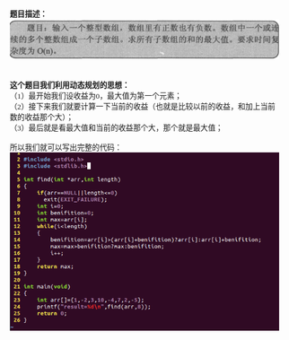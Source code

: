 <html>
<head>
  <title>Evernote Export</title>
  <basefont face="微软雅黑" size="2" />
  <meta http-equiv="Content-Type" content="text/html;charset=utf-8" />
  <meta name="exporter-version" content="Evernote Windows/302292 (zh-CN); Windows/10.0.10586 (Win64);"/>
  <style>
    body, td {
      font-family: 微软雅黑;
      font-size: 10pt;
    }
  </style>
</head>
<body>
<a name="2201"/>

<div>
<span><div><b>题目描述：</b></div><div><img src="readme_files/Image.png" type="image/png" style="height: auto;"/></div><div><br/></div><div><br/></div><div><b>这个题目我们利用动态规划的思想：</b></div><div>（1）最开始我们设收益为0，最大值为第一个元素；</div><div>（2）接下来我们就要计算一下当前的收益（也就是比较以前的收益，和加上当前数的收益那个大）；</div><div>（3）最后就是看最大值和当前的收益那个大，那个就是最大值；</div><div><br/></div><div>所以我们就可以写出完整的代码：</div><div><img src="readme_files/Image [1].png" type="image/png" style="height: auto;"/></div></span>
</div></body></html> 